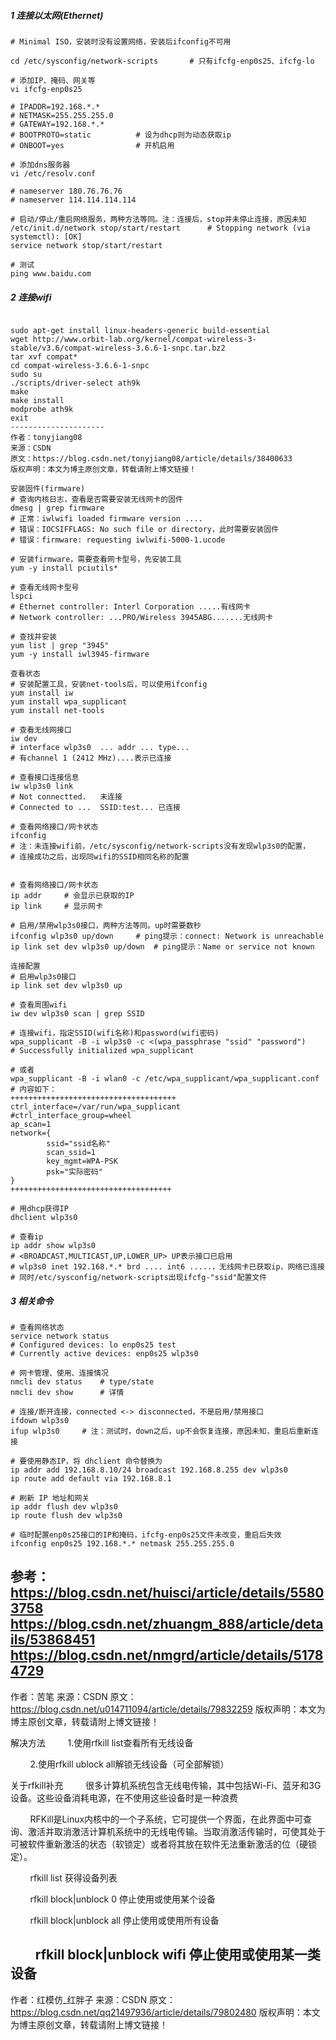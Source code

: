 ##### 1 连接以太网(Ethernet)
```
# Minimal ISO，安装时没有设置网络，安装后ifconfig不可用

cd /etc/sysconfig/network-scripts       # 只有ifcfg-enp0s25、ifcfg-lo

# 添加IP、掩码、网关等
vi ifcfg-enp0s25

# IPADDR=192.168.*.*
# NETMASK=255.255.255.0
# GATEWAY=192.168.*.*
# BOOTPROTO=static          # 设为dhcp则为动态获取ip
# ONBOOT=yes                # 开机启用

# 添加dns服务器
vi /etc/resolv.conf

# nameserver 180.76.76.76
# nameserver 114.114.114.114

# 启动/停止/重启网络服务，两种方法等同。注：连接后，stop并未停止连接，原因未知
/etc/init.d/network stop/start/restart      # Stopping network (via systemctl): [OK]
service network stop/start/restart

# 测试
ping www.baidu.com
```

##### 2 连接wifi
```

sudo apt-get install linux-headers-generic build-essential
wget http://www.orbit-lab.org/kernel/compat-wireless-3-stable/v3.6/compat-wireless-3.6.6-1-snpc.tar.bz2
tar xvf compat*
cd compat-wireless-3.6.6-1-snpc
sudo su
./scripts/driver-select ath9k
make
make install
modprobe ath9k
exit
---------------------
作者：tonyjiang08
来源：CSDN
原文：https://blog.csdn.net/tonyjiang08/article/details/38400633
版权声明：本文为博主原创文章，转载请附上博文链接！

安装固件(firmware)
# 查询内核日志，查看是否需要安装无线网卡的固件
dmesg | grep firmware
# 正常：iwlwifi loaded firmware version ....
# 错误：IOCSIFFLAGS: No such file or directory，此时需要安装固件
# 错误：firmware: requesting iwlwifi-5000-1.ucode

# 安装firmware，需要查看网卡型号，先安装工具
yum -y install pciutils*

# 查看无线网卡型号
lspci
# Ethernet controller: Interl Corporation .....有线网卡
# Network controller: ...PRO/Wireless 3945ABG.......无线网卡

# 查找并安装
yum list | grep "3945"
yum -y install iwl3945-firmware

查看状态
# 安装配置工具，安装net-tools后，可以使用ifconfig
yum install iw
yum install wpa_supplicant
yum install net-tools

# 查看无线网接口
iw dev
# interface wlp3s0  ... addr ... type...
# 有channel 1 (2412 MHz)....表示已连接

# 查看接口连接信息
iw wlp3s0 link
# Not connectted.   未连接
# Connected to ...  SSID:test... 已连接

# 查看网络接口/网卡状态
ifconfig
# 注：未连接wifi前，/etc/sysconfig/network-scripts没有发现wlp3s0的配置，
# 连接成功之后，出现同wifi的SSID相同名称的配置


# 查看网络接口/网卡状态
ip addr     # 会显示已获取的IP
ip link     # 显示网卡

# 启用/禁用wlp3s0接口，两种方法等同。up时需要数秒
ifconfig wlp3s0 up/down     # ping提示：connect: Network is unreachable
ip link set dev wlp3s0 up/down  # ping提示：Name or service not known

连接配置
# 启用wlp3s0接口
ip link set dev wlp3s0 up

# 查看周围wifi
iw dev wlp3s0 scan | grep SSID

# 连接wifi，指定SSID(wifi名称)和password(wifi密码)
wpa_supplicant -B -i wlp3s0 -c <(wpa_passphrase "ssid" "password")
# Successfully initialized wpa_supplicant

# 或者
wpa_supplicant -B -i wlan0 -c /etc/wpa_supplicant/wpa_supplicant.conf
# 内容如下：
+++++++++++++++++++++++++++++++++++++
ctrl_interface=/var/run/wpa_supplicant
#ctrl_interface_group=wheel
ap_scan=1
network={
        ssid="ssid名称"
        scan_ssid=1
        key_mgmt=WPA-PSK
        psk="实际密码"
}
++++++++++++++++++++++++++++++++++++

# 用dhcp获得IP
dhclient wlp3s0

# 查看ip
ip addr show wlp3s0
# <BROADCAST,MULTICAST,UP,LOWER_UP> UP表示接口已启用
# wlp3s0 inet 192.168.*.* brd .... int6 .....，无线网卡已获取ip，网络已连接
# 同时/etc/sysconfig/network-scripts出现ifcfg-"ssid"配置文件
```

##### 3 相关命令
```
# 查看网络状态
service network status
# Configured devices: lo enp0s25 test
# Currently active devices: enp0s25 wlp3s0

# 网卡管理、使用、连接情况
nmcli dev status    # type/state
nmcli dev show      # 详情

# 连接/断开连接，connected <-> disconnected，不是启用/禁用接口
ifdown wlp3s0
ifup wlp3s0     # 注：测试时，down之后，up不会恢复连接，原因未知，重启后重新连接

# 要使用静态IP，将 dhclient 命令替换为
ip addr add 192.168.8.10/24 broadcast 192.168.8.255 dev wlp3s0
ip route add default via 192.168.8.1

# 刷新 IP 地址和网关
ip addr flush dev wlp3s0
ip route flush dev wlp3s0

# 临时配置enp0s25接口的IP和掩码，ifcfg-enp0s25文件未改变，重启后失效
ifconfig enp0s25 192.168.*.* netmask 255.255.255.0
```

参考：
https://blog.csdn.net/huisci/article/details/55803758
https://blog.csdn.net/zhuangm_888/article/details/53868451
https://blog.csdn.net/nmgrd/article/details/51784729
---------------------
作者：苦笔
来源：CSDN
原文：https://blog.csdn.net/u014711094/article/details/79832259
版权声明：本文为博主原创文章，转载请附上博文链接！

解决方法
        1.使用rfkill list查看所有无线设备

        2.使用rfkill ublock all解锁无线设备（可全部解锁）



关于rfkill补充
        很多计算机系统包含无线电传输，其中包括Wi-Fi、蓝牙和3G设备。这些设备消耗电源，在不使用这些设备时是一种浪费

        RFKill是Linux内核中的一个子系统，它可提供一个界面，在此界面中可查询、激活并取消激活计算机系统中的无线电传输。当取消激活传输时，可使其处于可被软件重新激活的状态（软锁定）或者将其放在软件无法重新激活的位（硬锁定）。  

        rfkill list 获得设备列表

        rfkill block|unblock 0 停止使用或使用某个设备

        rfkill block|unblock all 停止使用或使用所有设备

        rfkill block|unblock wifi 停止使用或使用某一类设备
---------------------
作者：红模仿_红胖子
来源：CSDN
原文：https://blog.csdn.net/qq21497936/article/details/79802480
版权声明：本文为博主原创文章，转载请附上博文链接！
